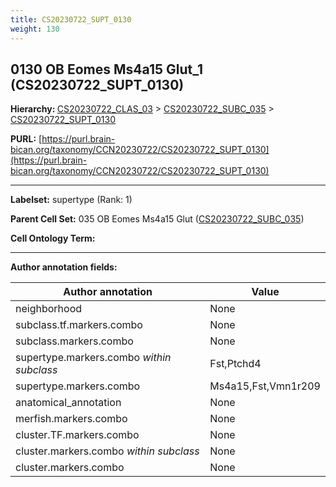 ```yaml
---
title: CS20230722_SUPT_0130
weight: 130
---
```

## 0130 OB Eomes Ms4a15 Glut_1 (CS20230722_SUPT_0130)
<b>Hierarchy: </b>
[CS20230722_CLAS_03](../CS20230722_CLAS_03) >
[CS20230722_SUBC_035](../CS20230722_SUBC_035) >
[CS20230722_SUPT_0130](../CS20230722_SUPT_0130)

**PURL:** [https://purl.brain-bican.org/taxonomy/CCN20230722/CS20230722_SUPT_0130](https://purl.brain-bican.org/taxonomy/CCN20230722/CS20230722_SUPT_0130)

---


**Labelset:** supertype (Rank: 1)

**Parent Cell Set:** 035 OB Eomes Ms4a15 Glut ([CS20230722_SUBC_035](../CS20230722_SUBC_035))



**Cell Ontology Term:** 

[MARKER GENES.]: #


---

[TRANSFERRED ANNOTATIONS.]: #


[AUTHOR ANNOTATION FIELDS.]: #


**Author annotation fields:**

| Author annotation | Value |
|-------------------|-------|
|neighborhood|None|
|subclass.tf.markers.combo|None|
|subclass.markers.combo|None|
|supertype.markers.combo _within subclass_|Fst,Ptchd4|
|supertype.markers.combo|Ms4a15,Fst,Vmn1r209|
|anatomical_annotation|None|
|merfish.markers.combo|None|
|cluster.TF.markers.combo|None|
|cluster.markers.combo _within subclass_|None|
|cluster.markers.combo|None|
